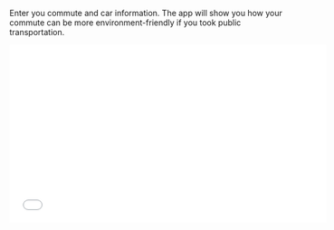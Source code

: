Enter you commute and car information. The app will show you how your commute can be more environment-friendly if you took public transportation. 

<iframe width="560" height="315" src="//www.youtube.com/embed/Wbl3atN3thc" frameborder="0"> </iframe>

